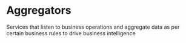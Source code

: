 
# Aggregators

Services that listen to business operations and aggregate data as per certain business rules to drive business intelligence
